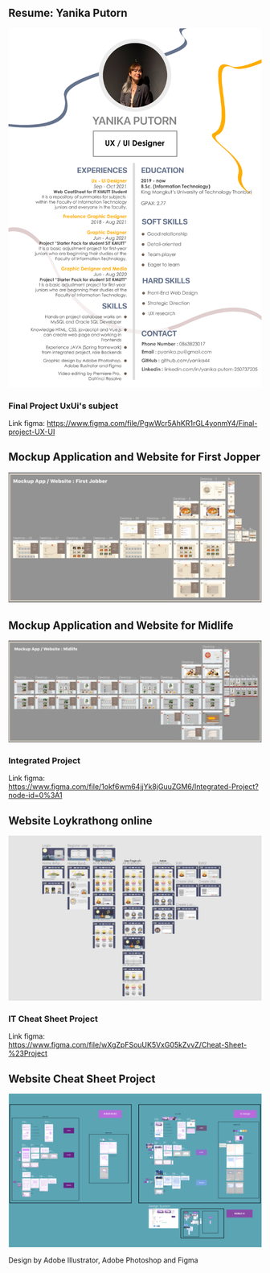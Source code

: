 ## Resume: Yanika Putorn
![alt text](/Resume_Yanika_UxUiDesigner.jpg/?raw=true "Zero")

### Final Project UxUi's subject
Link figma: https://www.figma.com/file/PgwWcr5AhKR1rGL4yonmY4/Final-project-UX-UI

## Mockup Application and Website for First Jopper
![alt text](/First_Jopper.jpg/?raw=true "One")

## Mockup Application and Website for Midlife
![alt text](/Midlife.jpg/?raw=true "Two")

### Integrated Project 
Link figma: https://www.figma.com/file/1okf6wm64jjYk8jGuuZGM6/Integrated-Project?node-id=0%3A1

## Website Loykrathong online
![alt text](/loy.jpg/?raw=true "Three")

### IT Cheat Sheet Project 
Link figma: https://www.figma.com/file/wXgZpFSouUK5VxG05kZvvZ/Cheat-Sheet-%23Project

## Website Cheat Sheet Project
![alt text](/CheatSheet.png/?raw=true "Four")

Design by Adobe Illustrator, Adobe Photoshop and Figma
